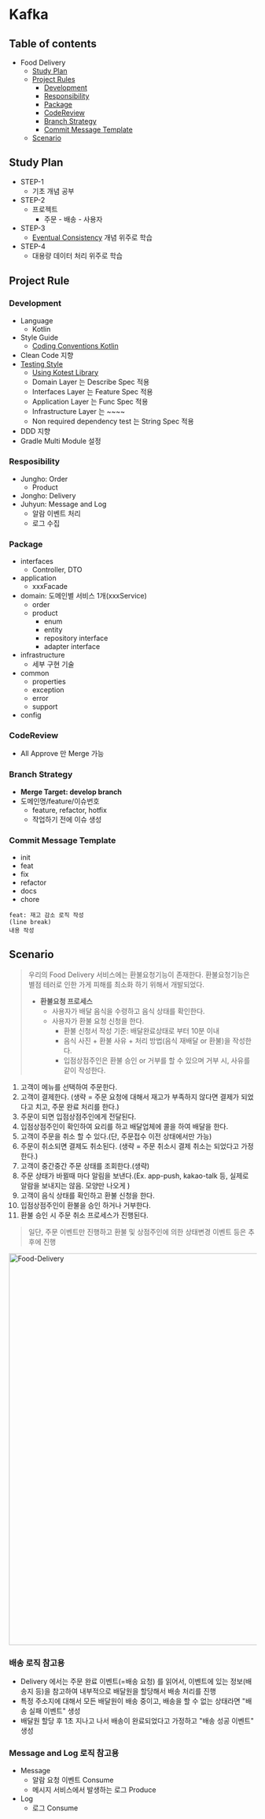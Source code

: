 # Kafka

## Table of contents

- Food Delivery
  - [Study Plan](https://github.com/asterlsker/kafka/blob/main/README.md#study-plan)
  - [Project Rules](https://github.com/asterlsker/kafka/blob/main/README.md#study-plan)
    - [Development](https://github.com/asterlsker/kafka/blob/main/README.md#study-plan)
    - [Responsibility](https://github.com/asterlsker/kafka/blob/main/README.md#study-plan)
    - [Package](https://github.com/asterlsker/kafka/blob/main/README.md#study-plan)
    - [CodeReview](https://github.com/asterlsker/kafka/blob/main/README.md#study-plan)
    - [Branch Strategy](https://github.com/asterlsker/kafka/blob/main/README.md#study-plan)
    - [Commit Message Template](https://github.com/asterlsker/kafka/blob/main/README.md#study-plan)
  - [Scenario](https://github.com/asterlsker/kafka/blob/main/README.md#scenario)

## Study Plan

- STEP-1
  - 기초 개념 공부
- STEP-2
  - 프로젝트
    - 주문 - 배송 - 사용자
- STEP-3
  - [Eventual Consistency](https://baekjungho.github.io/wiki/msa/msa-eventual-consistency/) 개념 위주로 학습
- STEP-4
  - 대용량 데이터 처리 위주로 학습

## Project Rule

### Development

- Language
  - Kotlin
- Style Guide
  - [Coding Conventions Kotlin](https://kotlinlang.org/docs/coding-conventions.html)
- Clean Code 지향
- [Testing Style](https://kotest.io/docs/framework/testing-styles.html)
  - [Using Kotest Library](https://kotest.io/)
  - Domain Layer 는 Describe Spec 적용
  - Interfaces Layer 는 Feature Spec 적용
  - Application Layer 는 Func Spec 적용
  - Infrastructure Layer 는 ~~~~
  - Non required dependency test 는 String Spec 적용
- DDD 지향
- Gradle Multi Module 설정

### Resposibility

- Jungho: Order
  - Product
- Jongho: Delivery
- Juhyun: Message and Log
  - 알람 이벤트 처리
  - 로그 수집

### Package

- interfaces
  - Controller, DTO
- application
  - xxxFacade
- domain: 도메인별 서비스 1개(xxxService)
  - order
  - product
    - enum
    - entity
    - repository interface
    - adapter interface
- infrastructure
  - 세부 구현 기술
- common
  - properties
  - exception
  - error
  - support
- config

### CodeReview

- All Approve 만 Merge 가능

### Branch Strategy

- __Merge Target: develop branch__
- 도메인명/feature/이슈번호
  - feature, refactor, hotfix
  - 작업하기 전에 이슈 생성

### Commit Message Template

- init
- feat
- fix
- refactor
- docs
- chore

```
feat: 재고 감소 로직 작성
(line break)
내용 작성
```

## Scenario

> 우리의 Food Delivery 서비스에는 환불요청기능이 존재한다. 환불요청기능은 별점 테러로 인한 가게 피해를 최소화 하기 위해서 개발되었다.
>
> - __환불요청 프로세스__
>   - 사용자가 배달 음식을 수령하고 음식 상태를 확인한다.
>   - 사용자가 환불 요청 신청을 한다.
>     - 환불 신청서 작성 기준: 배달완료상태로 부터 10분 이내
>     - 음식 사진 + 환불 사유 + 처리 방법(음식 재배달 or 환불)을 작성한다.
>     - 입점상점주인은 환불 승인 or 거부를 할 수 있으며 거부 시, 사유를 같이 작성한다.

1. 고객이 메뉴를 선택하여 주문한다.
2. 고객이 결제한다. (생략 = 주문 요청에 대해서 재고가 부족하지 않다면 결제가 되었다고 치고, 주문 완료 처리를 한다.)
3. 주문이 되면 입점상점주인에게 전달된다.
4. 입점상점주인이 확인하여 요리를 하고 배달업체에 콜을 하여 배달을 한다.
5. 고객이 주문을 취소 할 수 있다.(단, 주문접수 이전 상태에서만 가능)
6. 주문이 취소되면 결제도 취소된다. (생략 = 주문 취소시 결제 취소는 되었다고 가정한다.)
7. 고객이 중간중간 주문 상태를 조회한다.(생략)
8. 주문 상태가 바뀔때 마다 알림을 보낸다.(Ex. app-push, kakao-talk 등, 실제로 알람을 보내지는 않음. 모양만 나오게 )
9. 고객이 음식 상태를 확인하고 환불 신청을 한다.
10. 입점상점주인이 환불을 승인 하거나 거부한다.
11. 환불 승인 시 주문 취소 프로세스가 진행된다.

> 일단, 주문 이벤트만 진행하고 환불 및 상점주인에 의한 상태변경 이벤트 등은 추후에 진행

<img width="795" alt="Food-Delivery" src="https://user-images.githubusercontent.com/47518272/190601225-fa8755fb-29bd-4ec6-9dc2-4fa4b4078055.png">

### 배송 로직 참고용

- Delivery 에서는 주문 완료 이벤트(=배송 요청) 를 읽어서, 이벤트에 있는 정보(배송지 등)을 참고하여 내부적으로 배달원을 할당해서 배송 처리를 진행
- 특정 주소지에 대해서 모든 배달원이 배송 중이고, 배송을 할 수 없는 상태라면 "배송 실패 이벤트" 생성
- 배달원 할당 후 1초 지나고 나서 배송이 완료되었다고 가정하고 "배송 성공 이벤트" 생성

### Message and Log 로직 참고용

- Message
  - 알람 요청 이벤트 Consume
  - 메시지 서비스에서 발생하는 로그 Produce
- Log 
  - 로그 Consume
